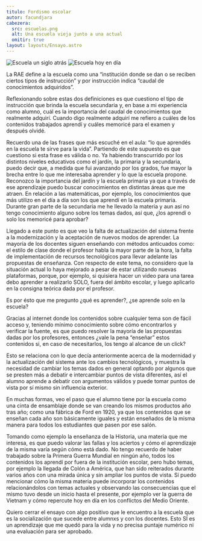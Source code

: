 ```yaml
---
titulo: Fordismo escolar
autor: facundjara
cabezera:
  src: escuelas.png
  alt: Una escuela vieja junto a una actual
  omitir: true
layout: layouts/Ensayo.astro
---
```


![Escuela un siglo atrás](./escuela-vieja.jpg)
![Escuela hoy en día](./escuela-actual.jpg)

La RAE define a la escuela como una “institución donde se dan o se reciben ciertos tipos de instrucción” y por instrucción indica “caudal de conocimientos adquiridos”.

Reflexionando sobre estas dos definiciones es que cuestiono el tipo de instrucción que brinda la escuela secundaria y, en base a mi experiencia como alumno, cuál es la importancia del caudal de conocimientos que realmente adquirí. Cuando digo realmente adquirí me refiero a cuáles de los contenidos trabajados aprendí y cuáles memoricé para el examen y después olvidé.

Recuerdo una de las frases que más escuché en el aula: “lo que aprendés en la escuela te sirve para la vida”. Partiendo de este supuesto es que cuestiono si esta frase es válida o no. Ya habiendo transcurrido por los distintos niveles educativos como el jardín, la primaria y la secundaria, puedo decir que, a medida que fui avanzando por los grados, fue mayor la brecha entre lo que me interesaba aprender y lo que la escuela propone. Reconozco la importancia del jardín y la escuela primaria ya que a través de ese aprendizaje puedo buscar conocimientos en distintas áreas que me atraen. En relación a las matemáticas, por ejemplo, los conocimientos que más utilizo en el día a día son los que aprendí en la escuela primaria. Durante gran parte de la secundaria me he llevado la materia y aun así no tengo conocimiento alguno sobre los temas dados, así que, ¿los aprendí o solo los memoricé para aprobar?

Llegado a este punto es que veo la falta de actualización del sistema frente a la modernización y la aceptación de nuevos modos de aprender. La mayoría de los docentes siguen enseñando con métodos anticuados como: el estilo de clase donde el profesor habla la mayor parte de la hora, la falta de implementación de recursos tecnológicos para llevar adelante las propuestas de enseñanza. Con respecto de este tema, no considero que la situación actual lo haya mejorado a pesar de estar utilizando nuevas plataformas, porque, por ejemplo, si quisiera hacer un video para una tarea debo aprender a realizarlo SOLO, fuera del ámbito escolar, y luego aplicarlo en la consigna teórica dada por el profesor.

Es por ésto que me pregunto ¿qué es aprender?, ¿se aprende solo en la escuela?

Gracias al internet donde los contenidos sobre cualquier tema son de fácil acceso y, teniendo mínimo conocimiento sobre cómo encontrarlos y verificar la fuente, es que puedo resolver la mayoría de las propuestas dadas por los profesores, entonces ¿vale la pena “enseñar” estos contenidos si, en caso de necesitarlos, los tengo al alcance de un click?

Esto se relaciona con lo que decía anteriormente acerca de la modernidad y la actualización del sistema ante los cambios tecnológicos, y muestra la necesidad de cambiar los temas dados en general optando por algunos que se presten más a debatir e intercambiar puntos de vista diferentes, así el alumno aprende a debatir con argumentos válidos y puede tomar puntos de vista por sí mismo sin influencia exterior.

En muchas formas, veo el paso que el alumno tiene por la escuela como una cinta de ensamblaje donde se van creando los mismos productos año tras año; como una fábrica de Ford en 1920, ya que los contenidos que se enseñan cada año son básicamente iguales y están enseñados de la misma manera para todos los estudiantes que pasen por ese salón.

Tomando como ejemplo la enseñanza de la Historia, una materia que me interesa, es que puedo valorar las fallas y los aciertos y cómo el aprendizaje de la misma varía según cómo está dado. No tengo recuerdo de haber trabajado sobre la Primera Guerra Mundial en ningún año, todos los contenidos los aprendí por fuera de la institución escolar, pero hubo temas, por ejemplo la llegada de Colón a América, que han sido reiterados durante varios años con una mirada única y sin ampliar los puntos de vista. Sí puedo mencionar cómo la misma materia puede incorporar los contenidos relacionándolos con temas actuales y observando las consecuencias que el mismo tuvo desde un inicio hasta el presente, por ejemplo ver la guerra de Vietnam y cómo repercute hoy en día en los conflictos del Medio Oriente.

Quiero cerrar el ensayo con algo positivo que le encuentro a la escuela que es la socialización que sucede entre alumnxs y con los docentes. Esto SÍ es un aprendizaje que me quedó para la vida y no precisa puntaje numérico ni una evaluación para ser aprobado.
